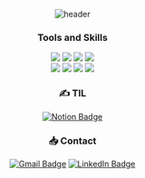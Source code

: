 <div align=center>

  ![header](https://capsule-render.vercel.app/api?type=venom&color=auto&height=300&text=alswla's%20Github&animation=twinkling&fontSize=80)  
  
  <h3 align=center>Tools and Skills</h3>
  <img src="https://img.shields.io/badge/javascript-F7DF1E?style=for-the-badge&logo=javascript&logoColor=black">
  <img src="https://img.shields.io/badge/react-61DAFB?style=for-the-badge&logo=react&logoColor=black"> 
  <img src="https://img.shields.io/badge/redux-%23593d88.svg?style=for-the-badge&logo=redux&logoColor=white">
  <img src="https://img.shields.io/badge/tailwindCSS-06B6D4?style=for-the-badge&logo=tailwindCSS&logoColor=white">
  <br>
  <img src="https://img.shields.io/badge/node.js-339933?style=for-the-badge&logo=Node.js&logoColor=white">
  <img src="https://img.shields.io/badge/express-000000?style=for-the-badge&logo=express&logoColor=white">
  <img src="https://img.shields.io/badge/MongoDB%20&%20Mongoose-%234ea94b.svg?style=for-the-badge&logo=mongodb&logoColor=white">
  <img src="https://img.shields.io/badge/amazonaws-232F3E?style=for-the-badge&logo=amazonaws&logoColor=white"> 

  
  <h3 align=center> ✍️ TIL </h3>

  [![Notion Badge](https://img.shields.io/badge/Notion-333333?style=flat&logo=Notion&logoColor=white&link==https://chloehan.notion.site/My-momentum-e7b0fcf58fc643539f83be7ff2a43078?pvs=4)](https://chloehan.notion.site/My-momentum-e7b0fcf58fc643539f83be7ff2a43078?pvs=4)

  <h3 align=center>📥 Contact </h3>
  
  [![Gmail Badge](https://img.shields.io/badge/Gmail-D14836?style=flat&logo=Gmail&logoColor=white)](mailto:minji5064@gmail.com)
  [![LinkedIn Badge](http://img.shields.io/badge/-LinkedIn-0072b1?style=flat&logo=linkedin&link==https://www.linkedin.com/in/minji-han/)](https://www.linkedin.com/in/minji-han/)

  <div align=center>
  </div>
</div>

